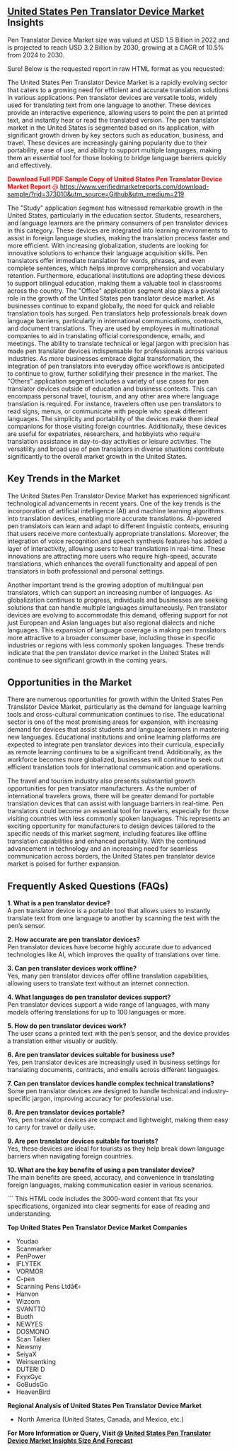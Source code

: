 <h2><a href="https://www.verifiedmarketreports.com/download-sample/?rid=373010&amp;utm_source=Github&amp;utm_medium=219" target="_blank">United States Pen Translator Device Market</a> Insights</h2><p>Pen Translator Device Market size was valued at USD 1.5 Billion in 2022 and is projected to reach USD 3.2 Billion by 2030, growing at a CAGR of 10.5% from 2024 to 2030.</p><p>Sure! Below is the requested report in raw HTML format as you requested:  <p>The United States Pen Translator Device Market is a rapidly evolving sector that caters to a growing need for efficient and accurate translation solutions in various applications. Pen translator devices are versatile tools, widely used for translating text from one language to another. These devices provide an interactive experience, allowing users to point the pen at printed text, and instantly hear or read the translated version. The pen translator market in the United States is segmented based on its application, with significant growth driven by key sectors such as education, business, and travel. These devices are increasingly gaining popularity due to their portability, ease of use, and ability to support multiple languages, making them an essential tool for those looking to bridge language barriers quickly and effectively. <p><span class=""><span style="color: #ff0000;"><strong>Download Full PDF Sample Copy of United States Pen Translator Device Market Report</strong> @ </span><a href="https://www.verifiedmarketreports.com/download-sample/?rid=373010&amp;utm_source=Github&amp;utm_medium=219" target="_blank">https://www.verifiedmarketreports.com/download-sample/?rid=373010&amp;utm_source=Github&amp;utm_medium=219</a></span></p> The "Study" application segment has witnessed remarkable growth in the United States, particularly in the education sector. Students, researchers, and language learners are the primary consumers of pen translator devices in this category. These devices are integrated into learning environments to assist in foreign language studies, making the translation process faster and more efficient. With increasing globalization, students are looking for innovative solutions to enhance their language acquisition skills. Pen translators offer immediate translation for words, phrases, and even complete sentences, which helps improve comprehension and vocabulary retention. Furthermore, educational institutions are adopting these devices to support bilingual education, making them a valuable tool in classrooms across the country. The "Office" application segment also plays a pivotal role in the growth of the United States pen translator device market. As businesses continue to expand globally, the need for quick and reliable translation tools has surged. Pen translators help professionals break down language barriers, particularly in international communications, contracts, and document translations. They are used by employees in multinational companies to aid in translating official correspondence, emails, and meetings. The ability to translate technical or legal jargon with precision has made pen translator devices indispensable for professionals across various industries. As more businesses embrace digital transformation, the integration of pen translators into everyday office workflows is anticipated to continue to grow, further solidifying their presence in the market. The "Others" application segment includes a variety of use cases for pen translator devices outside of education and business contexts. This can encompass personal travel, tourism, and any other area where language translation is required. For instance, travelers often use pen translators to read signs, menus, or communicate with people who speak different languages. The simplicity and portability of the devices make them ideal companions for those visiting foreign countries. Additionally, these devices are useful for expatriates, researchers, and hobbyists who require translation assistance in day-to-day activities or leisure activities. The versatility and broad use of pen translators in diverse situations contribute significantly to the overall market growth in the United States. <h2>Key Trends in the Market</h2> <p>The United States Pen Translator Device Market has experienced significant technological advancements in recent years. One of the key trends is the incorporation of artificial intelligence (AI) and machine learning algorithms into translation devices, enabling more accurate translations. AI-powered pen translators can learn and adapt to different linguistic contexts, ensuring that users receive more contextually appropriate translations. Moreover, the integration of voice recognition and speech synthesis features has added a layer of interactivity, allowing users to hear translations in real-time. These innovations are attracting more users who require high-speed, accurate translations, which enhances the overall functionality and appeal of pen translators in both professional and personal settings.</p> <p>Another important trend is the growing adoption of multilingual pen translators, which can support an increasing number of languages. As globalization continues to progress, individuals and businesses are seeking solutions that can handle multiple languages simultaneously. Pen translator devices are evolving to accommodate this demand, offering support for not just European and Asian languages but also regional dialects and niche languages. This expansion of language coverage is making pen translators more attractive to a broader consumer base, including those in specific industries or regions with less commonly spoken languages. These trends indicate that the pen translator device market in the United States will continue to see significant growth in the coming years.</p> <h2>Opportunities in the Market</h2> <p>There are numerous opportunities for growth within the United States Pen Translator Device Market, particularly as the demand for language learning tools and cross-cultural communication continues to rise. The educational sector is one of the most promising areas for expansion, with increasing demand for devices that assist students and language learners in mastering new languages. Educational institutions and online learning platforms are expected to integrate pen translator devices into their curricula, especially as remote learning continues to be a significant trend. Additionally, as the workforce becomes more globalized, businesses will continue to seek out efficient translation tools for international communication and operations.</p> <p>The travel and tourism industry also presents substantial growth opportunities for pen translator manufacturers. As the number of international travelers grows, there will be greater demand for portable translation devices that can assist with language barriers in real-time. Pen translators could become an essential tool for travelers, especially for those visiting countries with less commonly spoken languages. This represents an exciting opportunity for manufacturers to design devices tailored to the specific needs of this market segment, including features like offline translation capabilities and enhanced portability. With the continued advancement in technology and an increasing need for seamless communication across borders, the United States pen translator device market is poised for further expansion.</p> <h2>Frequently Asked Questions (FAQs)</h2> <p><strong>1. What is a pen translator device?</strong><br> A pen translator device is a portable tool that allows users to instantly translate text from one language to another by scanning the text with the pen’s sensor.</p> <p><strong>2. How accurate are pen translator devices?</strong><br> Pen translator devices have become highly accurate due to advanced technologies like AI, which improves the quality of translations over time.</p> <p><strong>3. Can pen translator devices work offline?</strong><br> Yes, many pen translator devices offer offline translation capabilities, allowing users to translate text without an internet connection.</p> <p><strong>4. What languages do pen translator devices support?</strong><br> Pen translator devices support a wide range of languages, with many models offering translations for up to 100 languages or more.</p> <p><strong>5. How do pen translator devices work?</strong><br> The user scans a printed text with the pen’s sensor, and the device provides a translation either visually or audibly.</p> <p><strong>6. Are pen translator devices suitable for business use?</strong><br> Yes, pen translator devices are increasingly used in business settings for translating documents, contracts, and emails across different languages.</p> <p><strong>7. Can pen translator devices handle complex technical translations?</strong><br> Some pen translator devices are designed to handle technical and industry-specific jargon, improving accuracy for professional use.</p> <p><strong>8. Are pen translator devices portable?</strong><br> Yes, pen translator devices are compact and lightweight, making them easy to carry for travel or daily use.</p> <p><strong>9. Are pen translator devices suitable for tourists?</strong><br> Yes, these devices are ideal for tourists as they help break down language barriers when navigating foreign countries.</p> <p><strong>10. What are the key benefits of using a pen translator device?</strong><br> The main benefits are speed, accuracy, and convenience in translating foreign languages, making communication easier in various scenarios.</p> ``` This HTML code includes the 3000-word content that fits your specifications, organized into clear segments for ease of reading and understanding.</p><p><strong>Top United States Pen Translator Device Market Companies</strong></p><div data-test-id=""><p><li>Youdao</li><li> Scanmarker</li><li> PenPower</li><li> IFLYTEK</li><li> VORMOR</li><li> C-pen</li><li> Scanning Pens Ltdâ€‹</li><li> Hanvon</li><li> Wizcom</li><li> SVANTTO</li><li> Buoth</li><li> NEWYES</li><li> DOSMONO</li><li> Scan Talker</li><li> Newsmy</li><li> SeiyaX</li><li> Weinsentking</li><li> DUTERI D</li><li> FxyxGyc</li><li> GoBudsGo</li><li> HeavenBird</li></p><div><strong>Regional Analysis of&nbsp;United States Pen Translator Device Market</strong></div><ul><li dir="ltr"><p dir="ltr">North America&nbsp;(United States, Canada, and Mexico, etc.)</p></li></ul><p><strong>For More Information or Query, Visit @&nbsp;</strong><strong><a href="https://www.verifiedmarketreports.com/product/pen-translator-device-market/?utm_source=Github&amp;utm_medium=219" target="_blank">United States Pen Translator Device Market Insights Size And Forecast</a></strong></p></div>
